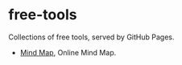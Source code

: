 # free-tools
Collections of free tools, served by GitHub Pages.

- [Mind Map](http://free-tools.ip300.com/free-mind), Online Mind Map.
